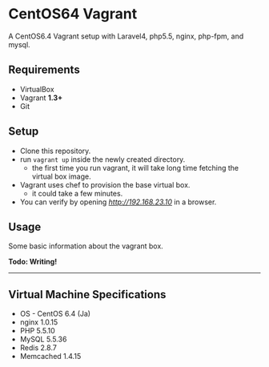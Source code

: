 # CentOS64 Vagrant

A CentOS6.4 Vagrant setup with Laravel4, php5.5, nginx, php-fpm, and mysql.

## Requirements

* VirtualBox
* Vagrant **1.3+**
* Git

## Setup

* Clone this repository.
* run `vagrant up` inside the newly created directory.
  * the first time you run vagrant, it will take long time fetching the virtual box image.
* Vagrant uses chef to provision the base virtual box.
  * it could take a few minutes.
* You can verify by opening _http://192.168.23.10_ in a browser.

## Usage

Some basic information about the vagrant box.

**Todo: Writing!**

----

## Virtual Machine Specifications ##

* OS - CentOS 6.4 (Ja)
* nginx 1.0.15
* PHP 5.5.10
* MySQL 5.5.36
* Redis 2.8.7
* Memcached 1.4.15
